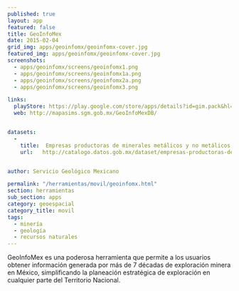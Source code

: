 ```yaml
---
published: true
layout: app
featured: false
title: GeoInfoMex
date: 2015-02-04
grid_img: apps/geoinfomx/geoinfomx-cover.jpg
featured_img: apps/geoinfomx/geoinfomx-cover.jpg
screenshots:
  - apps/geoinfomx/screens/geoinfomx1.png
  - apps/geoinfomx/screens/geoinfomx1a.png
  - apps/geoinfomx/screens/geoinfomx2a.png
  - apps/geoinfomx/screens/geoinfomx3.png

links:
  playStore: https://play.google.com/store/apps/details?id=gim.pack&hl=es_419
  web: http://mapasims.sgm.gob.mx/GeoInfoMexDB/


datasets:
  -
    title:  Empresas productoras de minerales metálicos y no metálicos
    url:   http://catalogo.datos.gob.mx/dataset/empresas-productoras-de-minerales-metalicos-y-no-metalicos-embajadas-instituciones-superiores-s


author: Servicio Geológico Mexicano

permalink: "/herramientas/movil/geoinfomx.html"
section: herramientas
sub_section: apps
category: geoespacial
category_title: movil
tags:
  - minería
  - geología
  - recursos naturales
---
```


GeoInfoMex es una poderosa herramienta que permite a los usuarios obtener información generada por más de 7 décadas de exploración minera en México, simplificando la planeación estratégica de exploración en cualquier parte del Territorio Nacional.
